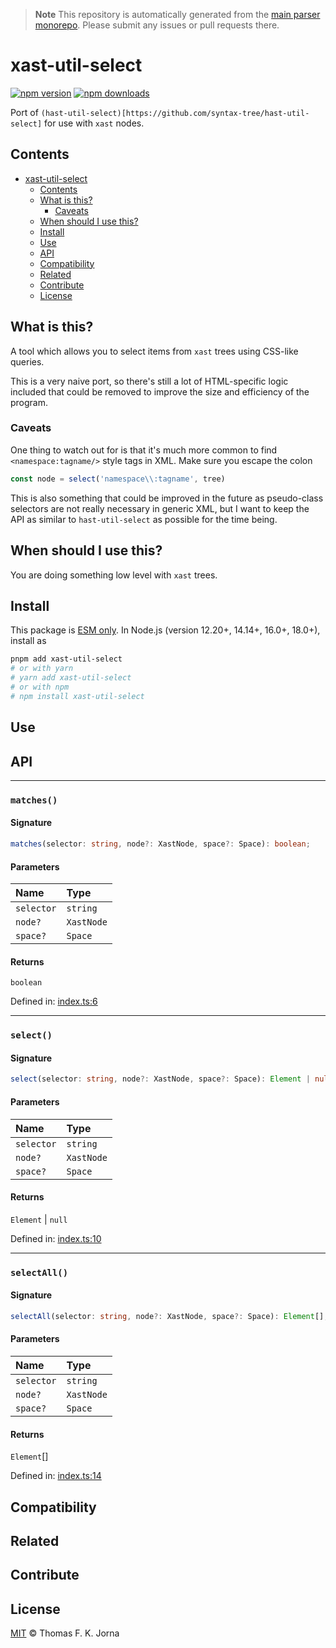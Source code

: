 > **Note**
> This repository is automatically generated from the [main parser monorepo](https://github.com/TrialAndErrorOrg/parsers). Please submit any issues or pull requests there.

# xast-util-select

[![npm version](https://badge.fury.io/js/xast-util-select.svg)](https://badge.fury.io/js/xast-util-select) [![npm downloads](https://img.shields.io/npm/dm/xast-util-select.svg)](https://www.npmjs.com/package/xast-util-select)

Port of `(hast-util-select)[https://github.com/syntax-tree/hast-util-select]` for use with `xast` nodes.

## Contents

*   [xast-util-select](#xast-util-select)
    *   [Contents](#contents)
    *   [What is this?](#what-is-this)
        *   [Caveats](#caveats)
    *   [When should I use this?](#when-should-i-use-this)
    *   [Install](#install)
    *   [Use](#use)
    *   [API](#api)
    *   [Compatibility](#compatibility)
    *   [Related](#related)
    *   [Contribute](#contribute)
    *   [License](#license)

## What is this?

A tool which allows you to select items from `xast` trees using CSS-like queries.

This is a very naive port, so there's still a lot of HTML-specific logic included that could be removed to improve the size and efficiency of the program.

### Caveats

One thing to watch out for is that it's much more common to find `<namespace:tagname/>` style tags in XML. Make sure you escape the colon

```ts
const node = select('namespace\\:tagname', tree)
```

This is also something that could be improved in the future as pseudo-class selectors are not really necessary in generic XML, but I want to keep the API as similar to `hast-util-select` as possible for the time being.

## When should I use this?

You are doing something low level with `xast` trees.

## Install

This package is [ESM only](https://gist.github.com/sindresorhus/a39789f98801d908bbc7ff3ecc99d99c). In Node.js (version 12.20+, 14.14+, 16.0+, 18.0+), install as

```bash
pnpm add xast-util-select
# or with yarn
# yarn add xast-util-select
# or with npm
# npm install xast-util-select
```

## Use

## API

***

### `matches()`

#### Signature

```ts
matches(selector: string, node?: XastNode, space?: Space): boolean;
```

#### Parameters

| Name | Type |
| :------ | :------ |
| `selector` | `string` |
| `node?` | `XastNode` |
| `space?` | `Space` |

#### Returns

`boolean`

Defined in:  [index.ts:6](https://github.com/TrialAndErrorOrg/parsers/blob/d1cc864/libs/xast/xast-util-select/src/index.ts#L6)

***

### `select()`

#### Signature

```ts
select(selector: string, node?: XastNode, space?: Space): Element | null;
```

#### Parameters

| Name | Type |
| :------ | :------ |
| `selector` | `string` |
| `node?` | `XastNode` |
| `space?` | `Space` |

#### Returns

`Element` | `null`

Defined in:  [index.ts:10](https://github.com/TrialAndErrorOrg/parsers/blob/d1cc864/libs/xast/xast-util-select/src/index.ts#L10)

***

### `selectAll()`

#### Signature

```ts
selectAll(selector: string, node?: XastNode, space?: Space): Element[];
```

#### Parameters

| Name | Type |
| :------ | :------ |
| `selector` | `string` |
| `node?` | `XastNode` |
| `space?` | `Space` |

#### Returns

`Element`[]

Defined in:  [index.ts:14](https://github.com/TrialAndErrorOrg/parsers/blob/d1cc864/libs/xast/xast-util-select/src/index.ts#L14)

## Compatibility

## Related

## Contribute

## License

[MIT](LICENSE) © Thomas F. K. Jorna

[unified]: https://unifiedjs.com

[unifiedgh]: https://github.com/unifiedjs/unified

[xast-from-xml]: https://github.com/syntax-tree/xast-util-from-xml

[rehype]: https://github.com/rehypejs/rehype

[rejour]: https://github.com/TrialAndErrorOrg/parsers/tree/main/libs/rejour

[rejour-parse]: https://github.com/TrialAndErrorOrg/parsers/tree/main/libs/rejour/rejour-parse

[rejour-stringify]: https://github.com/TrialAndErrorOrg/parsers/tree/main/libs/rejour/rejour-stringify

[rejour-move-abstract]: https://github.com/TrialAndErrorOrg/parsers/tree/main/libs/rejour/rejour-move-abstract

[rejour-meta]: https://github.com/TrialAndErrorOrg/parsers/tree/main/libs/rejour/rejour-meta

[rejour-relatex]: https://github.com/TrialAndErrorOrg/parsers/tree/main/libs/rejour/rejour-relatex

[relatex]: https://github.com/TrialAndErrorOrg/parsers/tree/main/libs/relatex

[reoff-parse]: https://github.com/TrialAndErrorOrg/parsers/tree/main/libs/relatex/reoff-parse

[jast]: https://github.com/TrialAndErrorOrg/parsers/tree/main/libs/rejour/jast

[jast-util-to-texast]: https://github.com/TrialAndErrorOrg/parsers/tree/main/libs/rejour/jast-util-to-texast

[jastscript]: https://github.com/TrialAndErrorOrg/parsers/tree/main/libs/rejour/jastscript

[texast]: https://github.com/TrialAndErrorOrg/parsers/tree/main/libs/relatex/texast

[texast-util-to-latex]: https://github.com/TrialAndErrorOrg/parsers/tree/main/libs/relatex/texast-util-to-latex

[hast]: https://github.com/syntax-tree/hast

[xast]: https://github.com/syntax-tree/xast

[mdast]: https://github.com/syntax-tree/mdast

[mdast-markdown]: https://github.com/syntax-tree/mdast-util-to-markdown

[latex-utensils]: https://github.com/tamuratak/latex-utensils

[latexjs]: https://github.com/latexjs/latexjs

[reoff]: https://github.com/TrialAndErrorOrg/parsers/tree/main/libs/reoff

[reoff-parse]: https://github.com/TrialAndErrorOrg/parsers/tree/main/libs/reoff/reoff-parse

[reoff-rejour]: https://github.com/TrialAndErrorOrg/parsers/tree/main/libs/reoff/reoff-rejour

[ooxast]: https://github.com/TrialAndErrorOrg/parsers/tree/main/libs/ooxast/ooxast

[ooxast]: https://github.com/TrialAndErrorOrg/parsers/tree/main/libs/ooxast/ooxast-util-to-jast
